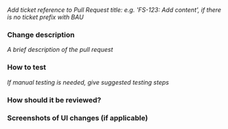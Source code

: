 _Add ticket reference to Pull Request title: e.g. 'FS-123: Add content', if there is no ticket prefix with BAU_


### Change description
_A brief description of the pull request_ 


### How to test
_If manual testing is needed, give suggested testing steps_


### How should it be reviewed? 


### Screenshots of UI changes (if applicable)
